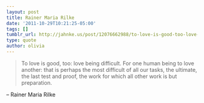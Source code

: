 ```yaml
---
layout: post
title: Rainer Maria Rilke
date: '2011-10-29T10:21:25-05:00'
tags: []
tumblr_url: http://jahnke.us/post/12076662988/to-love-is-good-too-love-being-difficult-for
type: quote
author: olivia
---
```


> To love is good, too: love being difficult. For one human being to love another: that is perhaps the most difficult of all our tasks, the ultimate, the last test and proof, the work for which all other work is but preparation.

– Rainer Maria Rilke
